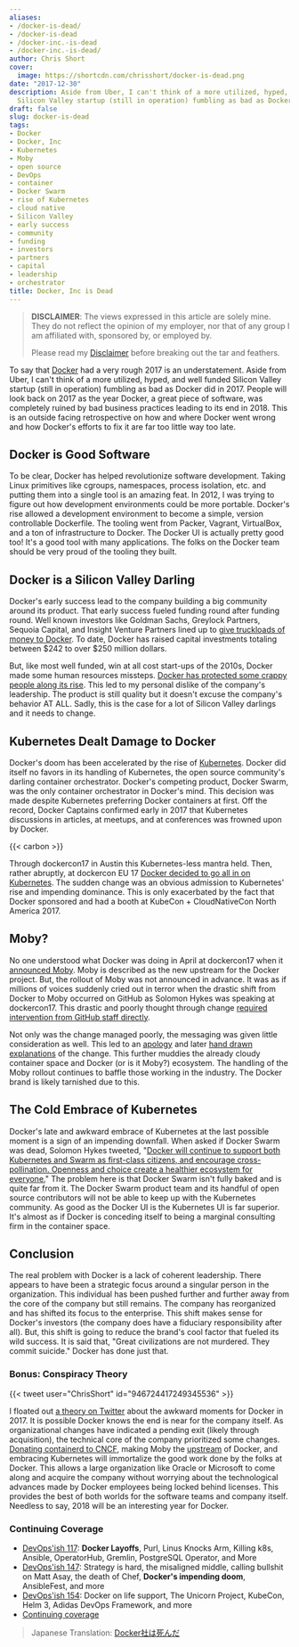 ```yaml
---
aliases:
- /docker-is-dead/
- /docker-is-dead
- /docker-inc.-is-dead
- /docker-inc.-is-dead/
author: Chris Short
cover:
  image: https://shortcdn.com/chrisshort/docker-is-dead.png
date: "2017-12-30"
description: Aside from Uber, I can't think of a more utilized, hyped, and well funded
  Silicon Valley startup (still in operation) fumbling as bad as Docker did in 2017.
draft: false
slug: docker-is-dead
tags:
- Docker
- Docker, Inc
- Kubernetes
- Moby
- open source
- DevOps
- container
- Docker Swarm
- rise of Kubernetes
- cloud native
- Silicon Valley
- early success
- community
- funding
- investors
- partners
- capital
- leadership
- orchestrator
title: Docker, Inc is Dead
---
```


> **DISCLAIMER**: The views expressed in this article are solely mine. They do not reflect the opinion of my employer, nor that of any group I am affiliated with, sponsored by, or employed by.
>
> Please read my [Disclaimer](/terms/) before breaking out the tar and feathers.

To say that [Docker](http://petty.company/) had a very rough 2017 is an understatement. Aside from Uber, I can't think of a more utilized, hyped, and well funded Silicon Valley startup (still in operation) fumbling as bad as Docker did in 2017. People will look back on 2017 as the year Docker, a great piece of software, was completely ruined by bad business practices leading to its end in 2018. This is an outside facing retrospective on how and where Docker went wrong and how Docker's efforts to fix it are far too little way too late.

## Docker is Good Software

To be clear, Docker has helped revolutionize software development. Taking Linux primitives like cgroups, namespaces, process isolation, etc. and putting them into a single tool is an amazing feat. In 2012, I was trying to figure out how development environments could be more portable. Docker's rise allowed a development environment to become a simple, version controllable Dockerfile. The tooling went from Packer, Vagrant, VirtualBox, and a ton of infrastructure to Docker. The Docker UI is actually pretty good too! It's a good tool with many applications. The folks on the Docker team should be very proud of the tooling they built.


## Docker is a Silicon Valley Darling

Docker's early success lead to the company building a big community around its product. That early success fueled funding round after funding round. Well known investors like Goldman Sachs, Greylock Partners, Sequoia Capital, and Insight Venture Partners lined up to [give truckloads of money to Docker](https://www.crunchbase.com/organization/docker). To date, Docker has raised capital investments totaling between $242 to over $250 million dollars.

But, like most well funded, win at all cost start-ups of the 2010s, Docker made some human resources missteps. [Docker has protected some crappy people along its rise](https://twitter.com/mipsytipsy/status/723565091598147584). This led to my personal dislike of the company's leadership. The product is still quality but it doesn't excuse the company's behavior AT ALL. Sadly, this is the case for a lot of Silicon Valley darlings and it needs to change.

## Kubernetes Dealt Damage to Docker

Docker's doom has been accelerated by the rise of [Kubernetes](https://kubernetes.io/). Docker did itself no favors in its handling of Kubernetes, the open source community's darling container orchestrator. Docker's competing product, Docker Swarm, was the only container orchestrator in Docker's mind. This decision was made despite Kubernetes preferring Docker containers at first. Off the record, Docker Captains confirmed early in 2017 that Kubernetes discussions in articles, at meetups, and at conferences was frowned upon by Docker.

{{< carbon >}}

Through dockercon17 in Austin this Kubernetes-less mantra held. Then, rather abruptly, at dockercon EU 17 [Docker decided to go all in on Kubernetes](https://blog.docker.com/2017/10/kubernetes-docker-platform-and-moby-project/). The sudden change was an obvious admission to Kubernetes' rise and impending dominance. This is only exacerbated by the fact that Docker sponsored and had a booth at KubeCon + CloudNativeCon North America 2017.

## Moby?

No one understood what Docker was doing in April at dockercon17 when it [announced Moby](https://blog.docker.com/2017/04/introducing-the-moby-project/). Moby is described as the new upstream for the Docker project. But, the rollout of Moby was not announced in advance. It was as if millions of voices suddenly cried out in terror when the drastic shift from Docker to Moby occurred on GitHub as Solomon Hykes was speaking at dockercon17. This drastic and poorly thought through change [required intervention from GitHub staff directly](https://www.theregister.co.uk/2017/04/21/docker_renames_open_source_code_moby/).

Not only was the change managed poorly, the messaging was given little consideration as well. This led to an [apology](https://news.ycombinator.com/item?id=14157715) and later [hand drawn explanations](https://twitter.com/solomonstre/status/855918630915133440) of the change. This further muddies the already cloudy container space and Docker (or is it Moby?) ecosystem. The handling of the Moby rollout continues to baffle those working in the industry. The Docker brand is likely tarnished due to this.

## The Cold Embrace of Kubernetes

Docker's late and awkward embrace of Kubernetes at the last possible moment is a sign of an impending downfall. When asked if Docker Swarm was dead, Solomon Hykes tweeted, "[Docker will continue to support both Kubernetes and Swarm as first-class citizens, and encourage cross-pollination. Openness and choice create a healthier ecosystem for everyone.](https://twitter.com/solomonstre/status/941080802607222784)" The problem here is that Docker Swarm isn't fully baked and is quite far from it. The Docker Swarm product team and its handful of open source contributors will not be able to keep up with the Kubernetes community. As good as the Docker UI is the Kubernetes UI is far superior. It's almost as if Docker is conceding itself to being a marginal consulting firm in the container space.

## Conclusion

The real problem with Docker is a lack of coherent leadership. There appears to have been a strategic focus around a singular person in the organization. This individual has been pushed further and further away from the core of the company but still remains. The company has reorganized and has shifted its focus to the enterprise. This shift makes sense for Docker's investors (the company does have a fiduciary responsibility after all). But, this shift is going to reduce the brand's cool factor that fueled its wild success. It is said that, "Great civilizations are not murdered. They commit suicide." Docker has done just that.

### Bonus: Conspiracy Theory

{{< tweet user="ChrisShort" id="946724417249345536" >}}

I floated out [a theory on Twitter](https://twitter.com/ChrisShort/status/946724417249345536) about the awkward moments for Docker in 2017. It is possible Docker knows the end is near for the company itself. As organizational changes have indicated a pending exit (likely through acquisition), the technical core of the company prioritized some changes. [Donating containerd to CNCF](https://blog.docker.com/2017/03/docker-donates-containerd-to-cncf/), making Moby the [upstream](/upstream-vs-downstream/) of Docker, and embracing Kubernetes will immortalize the good work done by the folks at Docker. This allows a large organization like Oracle or Microsoft to come along and acquire the company without worrying about the technological advances made by Docker employees being locked behind licenses. This provides the best of both worlds for the software teams and company itself. Needless to say, 2018 will be an interesting year for Docker.

### Continuing Coverage

* [DevOps'ish 117](https://devopsish.com/117/): **Docker Layoffs**, Purl, Linus Knocks Arm, Killing k8s, Ansible, OperatorHub, Gremlin, PostgreSQL Operator, and More
* [DevOps'ish 147](https://devopsish.com/147/): Strategy is hard, the misaligned middle, calling bullshit on Matt Asay, the death of Chef, **Docker's impending doom**, AnsibleFest, and more
* [DevOps'ish 154](https://devopsish.com/154/): Docker on life support, The Unicorn Project, KubeCon, Helm 3, Adidas DevOps Framework, and more
* [Continuing coverage](https://devopsish.com/tags/docker/)

> Japanese Translation: [Docker社は死んだ](http://itosho525.hatenablog.com/entry/2018/01/01/074358)
